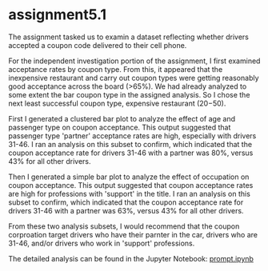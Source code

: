 # assignment5.1
The assignment tasked us to examin a dataset reflecting whether drivers accepted a coupon code delivered to their cell phone.

For the independent investigation portion of the assignment, I first examined acceptance rates by coupon type.  From this, it appeared that the inexpensive restaurant and carry out coupon types were getting reasonably good acceptance across the board (>65%). We had already analyzed to some extent the bar coupon type in the assigned analysis.  So I chose the next least successful coupon type, expensive restaurant ($20-$50).

First I generated a clustered bar plot to analyze the effect of age and passenger type on coupon acceptance.  This output suggested that passenger type 'partner' acceptance rates are high, especially with drivers 31-46.  I ran an analysis on this subset to confirm, which indicated that the coupon acceptance rate for drivers 31-46 with a partner was 80%, versus 43% for all other drivers.

Then I generated a simple bar plot to analyze the effect of occupation on coupon acceptance.  This output suggested that coupon acceptance rates are high for professions with 'support' in the title.  I ran an analysis on this subset to confirm, which indicated that the coupon acceptance rate for drivers 31-46 with a partner was 63%, versus 43% for all other drivers.

From these two analysis subsets, I would recommend that the coupon corproation target drivers who have their parnter in the car, drivers who are 31-46, and/or drivers who work in 'support' professions.

The detailed analysis can be found in the Jupyter Notebook:
[prompt.ipynb](url)

